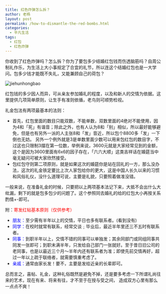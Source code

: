 ```yaml
---
title: 红色炸弹怎么拆？
author: 老杨
layout: post
permalink: /how-to-dismantle-the-red-bombs.html
categories:
  - 平凡生活
tags:
  - 红包
  - 红色炸弹
---
```

你收到了红色炸弹吗？怎么拆？你为了要包多少结婚红包钱而伤透脑筋吗？自周公制礼作乐，为生活上大小事规定了合宜的礼节，所以连这个结婚红包也是一大学问。包多少钱才能既不失礼，又能兼顾自己的荷包？

![jiehunhongbao][1]  


  
红包钱的多少因人而异，可从亲友参加婚礼的程度，以及和新人的交情为依据。这里提供几项简单原则，让生手有准则依循，老鸟则可顺势检视。 

礼金包法有两项最基本的法则：

  * 首先，红包里面的数目只能双数，不能单数，双数里面的4绝对不能使用，因为4和「死」有谐音；除此之外，也有人认为8和「别」相似，所以最好能够避免，但是也有另外一派的人主张8和「发」音近，所以包个8800多「发」一下倒也无妨。 另外一个例外就是3是单数里面少数可以用来包红包的数目字，不过这也只限制3摆在第一位数，举例来说，3600元就是大家经常见到的金额，这个是因为3600里面有6x6的因子存在，「六六大顺」这类吉祥话在婚筵当中毫无疑问可被大家欣然接受。 
  * 包红包守则第二项原则，就是如果这次的婚筵你是站在回礼的一方，那么没办法，这次的礼金铁定要比上次人家包给你的更大，这是中国人长久以来的习惯和风俗礼仪，没什么道理可说，主要是礼貌，只要照着做准没错。 

一般来说，在准备礼金的时候，只要把以上两项基本法记下来，大抵不会出什么大纰漏，剩下的就是包多包少的问题了。这个参照同去婚礼的给的红包大小再按关系酌情+-即可。

附：<span style="color: #ff0000;">寄发红帖基本原则（仅供参考）</span>

  * <span style="color: #0000ff;">朋友：</span>至少需有半年以上的交情，平日也多有联系者。(看到没有) 
  * <span style="color: #0000ff;">同学：</span>在校时就常有联系，经常交谈﹔毕业后，最近半年里还三不五时有联系者。
  * <span style="color: #0000ff;">同事：</span>到职半年以上，交情不错的同事可以单独发；其余同部门或同组同事共同发一张即可；到职未满半年，只发给自己部门一张就好。至于昔日旧公司的老同事，也是以最近三个月～半年内还有联系者为准；即使先前交情再好，超过一年以上疏于联络者，就需要慎重考虑了。
  * <span style="color: #0000ff;">亲戚：</span>通常由家长发！要不，主要是发给近亲的长辈即可。 

总而言之，喜帖、礼金，这种礼俗既然是避免不掉，还是要多考虑一下所谓礼尚往来的艺术，现在有来、将来有往，才不至于在授与受之间， 造成双方心里有那么一点点不爽！

 [1]: http://cyhour.com/wp-content/uploads/2013/12/jiehunhongbao.jpg